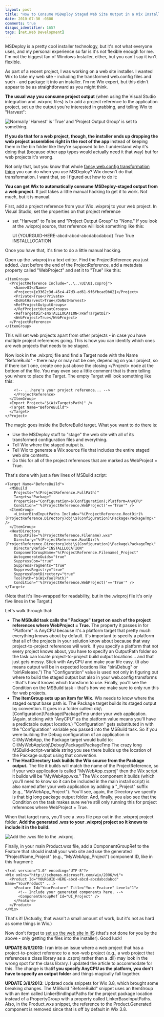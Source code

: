 ```yaml
---
layout: post
title: "How to Consume MSDeploy Staged Web Site Output in a Wix Installer"
date: 2010-07-30 -0800
comments: true
disqus_identifier: 1657
tags: [net,Web Development]
---
```

MSDeploy is a pretty cool installer technology, but it's not what
everyone uses, and my personal experience so far is it's not flexible
enough for me. I'm not the biggest fan of Windows Installer, either, but
you can't say it isn't flexible.

As part of a recent project, I was working on a web site installer. I
wanted Wix to take my web site - including the transformed web.config
files and such - and package it into an installer. I'm no Wix expert,
but this didn't appear to be as straightforward as you might think.

**The usual way you consume project output** (when using the Visual
Studio integration and .wixproj files) is to add a project reference to
the application project, set up the output you're interested in
grabbing, and telling Wix to "Harvest":

![Normally 'Harvest' is 'True' and 'Project Output Group' is set to
something.](https://hyqi8g.bl3301.livefilestore.com/y2pC2VuMYNoVrxFn_0YERQBQUuQC5NrlUsa1f6tzJoAPr12zgeaDISP2-H2A_Nlj4_ZSLOEFqad68zhUhrextqIgonkYpE6nsWFb6sjMOHsZlo/20100730wixprojharvest.png?psid=1 "Normally 'Harvest' is 'True' and 'Project Output Group' is set to something.")

**If you do that for a web project, though, the installer ends up
dropping the web project assemblies right in the root of the app**
instead of keeping them in the bin folder like they're supposed to be. I
understand why it's doing that (because other app types would actually
need it that way) but for web projects it's wrong.

Not only that, but you know that whole [fancy web.config transformation
thing](http://msdn.microsoft.com/en-us/library/dd465326.aspx) you can do
when you use MSDeploy? Wix doesn't do that transformation. I want that,
so I figured out how to do it:

**You can get Wix to automatically consume MSDeploy-staged output from a
web project.** It just takes a little manual hacking to get it to work.
Not much, but it is manual.

First, add a project reference from your Wix .wixproj to your web
project. In Visual Studio, set the properties on that project reference
- set "Harvest" to False and "Project Output Group" to "None." If you
look at the .wixproj source, that reference will look something like
this:

    <ItemGroup>
      <ProjectReference Include="..\..\UI\UI.csproj">
        <Name>UI</Name>
        <Project>{YOURGUID-HERE-abcd-abcd-abcdabcdabcd}</Project>
        <Private>True</Private>
        <DoNotHarvest>True</DoNotHarvest>
        <RefProjectOutputGroups>
        </RefProjectOutputGroups>
        <RefTargetDir>INSTALLLOCATION</RefTargetDir>
      </ProjectReference>
    </ItemGroup>

Once you have that, it's time to do a little manual hacking.

Open up the .wixproj in a text editor. Find the ProjectReference you
just added. Just before the end of the ProjectReference, add a metadata
property called "WebProject" and set it to "True" like this:

    <ItemGroup>
      <ProjectReference Include="..\..\UI\UI.csproj">
        <Name>UI</Name>
        <Project>{e3362c3d-45c4-47d3-ad61-9f6fbcad9b02}</Project>
        <Private>True</Private>
        <DoNotHarvest>True</DoNotHarvest>
        <RefProjectOutputGroups>
        </RefProjectOutputGroups>
        <RefTargetDir>INSTALLLOCATION</RefTargetDir>
        <WebProject>True</WebProject>
      </ProjectReference>
    </ItemGroup>

This will set web projects apart from other projects - in case you have
multiple project references going. This is how you can identify which
ones are web projects that needs to be staged.

Now look in the .wixproj file and find a Target node with the Name
"BeforeBuild" - there may or may not be one, depending on your project,
so if there isn't one, create one just above the closing \</Project\>
node at the bottom of the file. You may even see a little comment that
is there telling you where to place the Target. The empty Target will
look something like this:

        <!-- ...here's your project reference... -->
        </ProjectReference>
      </ItemGroup>
      <Import Project="$(WixTargetsPath)" />
      <Target Name="BeforeBuild">
      </Target>
    </Project>

The magic goes inside the BeforeBuild target. What you want to do there
is:

-   Use the MSDeploy stuff to "stage" the web site with all of its
    transformed configuration files and everything.
-   Tell Wix where the staged output is.
-   Tell Wix to generate a Wix source file that includes the entire
    staged web site contents.
-   Do this for all of the project references that are marked as
    WebProject = True.

That's done with just a few lines of MSBuild script:

    <Target Name="BeforeBuild">
      <MSBuild
        Projects="%(ProjectReference.FullPath)"
        Targets="Package"
        Properties="Configuration=$(Configuration);Platform=AnyCPU"
        Condition="'%(ProjectReference.WebProject)'=='True'" />
      <ItemGroup>
        <LinkerBindInputPaths Include="%(ProjectReference.RootDir)%(ProjectReference.Directory)obj\$(Configuration)\Package\PackageTmp\" />
      </ItemGroup>
      <HeatDirectory
        OutputFile="%(ProjectReference.Filename).wxs"
        Directory="%(ProjectReference.RootDir)%(ProjectReference.Directory)obj\$(Configuration)\Package\PackageTmp\"
        DirectoryRefId="INSTALLLOCATION"
        ComponentGroupName="%(ProjectReference.Filename)_Project"
        AutogenerateGuids="true"
        SuppressCom="true"
        SuppressFragments="true"
        SuppressRegistry="true"
        SuppressRootDirectory="true"
        ToolPath="$(WixToolPath)"
        Condition="'%(ProjectReference.WebProject)'=='True'" />
    </Target>

(Note that it's line-wrapped for readability, but in the .wixproj file
it's only five lines in the Target.)

Let's walk through that:

-   **The MSBuild task calls the "Package" target on each of the project
    references where WebProject = True.** The property it passes in for
    "Platform" is AnyCPU because it's a platform target that pretty much
    everything knows about by default. It's important to specify a
    platform that all of the projects in your solution know about
    because that way project-to-project references will work. If you
    specify a platform that not every project knows about, you have to
    specify an OutputPath folder so the task can locate
    project-to-project build output locations... and that just gets
    messy. Stick with AnyCPU and make your life easy. (It also means
    output will be in expected locations like "bin\\Debug" or
    "bin\\Release.") The "Configuration" value is used not only in
    figuring out where to build the staged output but also in your
    web.config transforms - that's how it knows which transform to use.
    Finally, you'll see the Condition on the MSBuild task - that's how
    we make sure to only run this for web projects.
-   **The ItemGroup sets up an item for Wix.** Wix needs to know where
    the staged output base path is. The Package target builds its staged
    output by convention. It goes in a folder called: 
    obj\\[Configuration]\\Package\\PackageTmp 
    under your web application. (Again, sticking with "AnyCPU" as the
    platform value means you'll have a predictable output location.)
    "Configuration" gets substituted in with the "Configuration"
    variable you passed into the MSBuild task. So if you were building
    the Debug configuration of an application in C:\\MyWebApp, the
    Package target would build to: 
    C:\\MyWebApp\\obj\\Debug\\Package\\PackageTmp 
    The crazy long MSBuild-script-variable string you see there builds
    up the location of the Package output using that convention.
-   **The HeatDirectory task builds the Wix source from the Package
    output.** The file it builds will match the name of the
    ProjectReference, so if your web application is called
    "MyWebApp.csproj" then the Wix script it builds will be
    "MyWebApp.wxs." The Wix component it builds (which you'll need to
    know so it can be included in the main install script) is also named
    after your web application by adding a "\_Project" suffix (e.g.,
    "MyWebApp\_Project"). You'll see, again, the Directory we specify is
    that big long package output folder. And, finally, you also see that
    the Condition on the task makes sure we're still only running this
    for project references where WebProject = True.

When that target runs, you'll see a .wxs file pop out in the .wixproj
project folder. **Add the generated .wxs to your .wixproj project so it
knows to include it in the build.**

![Add the .wxs file to the
.wixproj.](https://hyqi8g.blu.livefilestore.com/y2pSYXERri6ek0fwjci5rdWsvSkz-immsh9WAw2-jF1gghB3AzhkWjCEBYMf_O8YHq_hJiIz9VUGVJNwd-hV_A_afwkbHrLxCXfUSZErVcgDbM/20100730wixprojaddgeneratedscri.png?psid=1 "Add the .wxs file to the .wixproj.")

Finally, in your main Product.wxs file, add a ComponentGroupRef to the
Feature that should install your web site and use the generated
"ProjectName\_Project" (e.g., "MyWebApp\_Project") component ID, like in
this fragment:

    <?xml version="1.0" encoding="UTF-8"?>
    <Wix xmlns="http://schemas.microsoft.com/wix/2006/wi">
      <Product Id="YOURGUID-HERE-abcd-abcd-abcdabcdabcd" Name="YourProduct" ...>
        <Feature Id="YourFeature" Title="Your Feature" Level="1">
          <!-- Include your generated components here. -->
          <ComponentGroupRef Id="UI_Project" />
        </Feature>
      </Product>
    </Wix>

That's it! (Actually, that wasn't a small amount of work, but it's not
as hard as some things in Wix.)

Now don't forget to [set up the web site in
IIS](http://www.tramontana.co.hu/wix/lesson5.php#5.3) (that's not done
for you by the above - only getting the files into the installer). Good
luck!

**UPDATE 8/6/2010**: I ran into an issue where a web project that has a
project-to-project reference to a non-web project (e.g., a web project
that references a class library as a .csproj rather than a .dll) may
look in the wrong spot for the class library. I updated the article to
accommodate for this. The change is that**if you specify AnyCPU as the
platform, you don't have to specify an output folder** and things
magically fall together.

**UPDATE 3/8/2013**: Updated code snippets for Wix 3.8, which brought
some breaking changes. The MSBuild "BeforeBuild" snippet uses an
ItemGroup with an item called LinkerBindInputPaths for the project
package location instead of a PropertyGroup with a property called
LinkerBaseInputPaths. Also, in the Product.wxs snippet, the reference to
the Product.Generated component is removed since that is off by default
in Wix 3.8.


